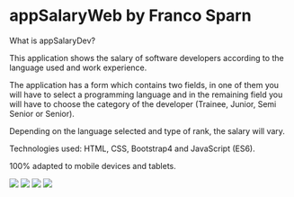 # appSalaryWeb by Franco Sparn

What is appSalaryDev?

This application shows the salary of software developers according to the language used and work experience.

The application has a form which contains two fields, in one of them you will have to select a programming language and in the remaining field you will have to choose the category of the developer (Trainee, Junior, Semi Senior or Senior).

Depending on the language selected and type of rank, the salary will vary.

Technologies used: HTML, CSS, Bootstrap4 and JavaScript (ES6).

100% adapted to mobile devices and tablets.

![](https://i.imgur.com/noj9zMf.png)
![](https://i.imgur.com/GAa4eJ7.png)
![](https://i.imgur.com/YPo8fgD.png)
![](https://i.imgur.com/X3tbTBr.png)
